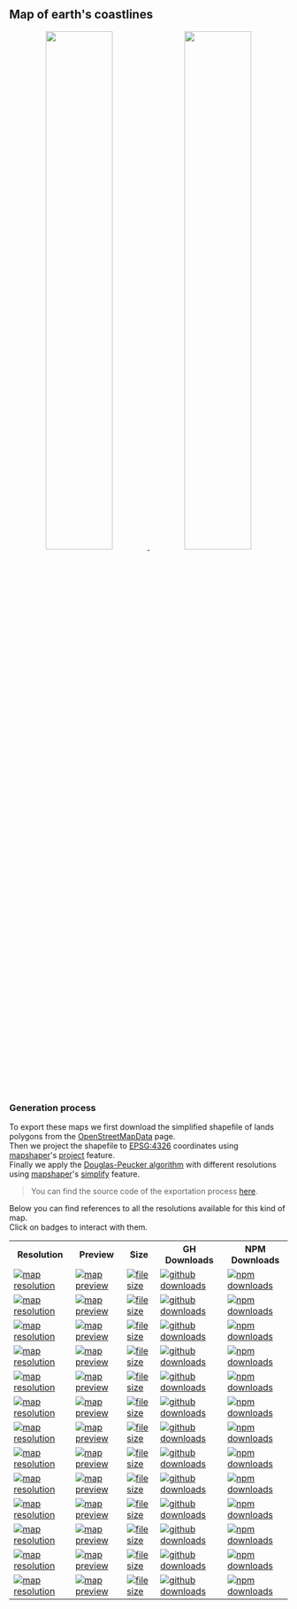 ## Map of earth's coastlines
<p align="center">
  <a alt="see earth-coastlines on mapshaper" href="http://mapshaper.org/?files=https://cdn.rawgit.com/simonepri/geo-maps/next/previews/earth-coastlines.geo.json">
    <img src="https://raw.githubusercontent.com/simonepri/geo-maps/next/media/geo-maps-earth-coastlines-shape.png" width ="49%"/>
  </a>
  <a alt="see earth-coastlines on geojson.io" href="http://geojson.io/#data=data:text/x-url,https://cdn.rawgit.com/simonepri/geo-maps/next/previews/earth-coastlines.geo.json">
    <img src="https://raw.githubusercontent.com/simonepri/geo-maps/next/media/geo-maps-earth-coastlines-hover.png" width ="49%"/>
  </a>
</p>

### Generation process
To export these maps we first download the simplified shapefile of lands polygons from the [OpenStreetMapData](http://openstreetmapdata.com/data/land-polygons) page.  
Then we project the shapefile to [EPSG:4326](http://spatialreference.org/ref/epsg/wgs-84/) coordinates using [mapshaper](https://github.com/mbloch/mapshaper)'s [project](https://github.com/mbloch/mapshaper/wiki/Command-Reference#-proj) feature.  
Finally we apply the [Douglas-Peucker algorithm](https://en.wikipedia.org/wiki/Ramer%E2%80%93Douglas%E2%80%93Peucker_algorithm#Algorithm) with different resolutions using [mapshaper](https://github.com/mbloch/mapshaper)'s [simplify](https://github.com/mbloch/mapshaper/wiki/Command-Reference#-simplify) feature.

> You can find the source code of the exportation process [here](gulp/maps/earth-coastlines.js).

Below you can find references to all the resolutions available for this kind of map.  
Click on badges to interact with them.

<table>
  <tr>
    <th>Resolution</th>
    <th>Preview</th>
    <th>Size</th>
    <th>GH Downloads</th>
    <th>NPM Downloads</th>
  </tr>

  <tr>
    <td>
      <a href="#earth-coastlines">
        <img src="https://img.shields.io/badge/resolution-1m-f1c40f.svg" alt="map resolution"/>
      </a>
    </td>
    <td>
      <a href="http://mapshaper.org/?files=https://unpkg.com/@geo-maps/earth-coastlines-1m/map.geo.json">
        <img src="https://img.shields.io/badge/preview-mapshaper-1abc9c.svg" alt="map preview"/>
      </a>
    </td>
    <td>
      <a href="#earth-coastlines">
        <img src="http://img.badgesize.io/https://unpkg.com/@geo-maps/earth-coastlines-1m/map.geo.json" alt="file size"/>
      </a>
    </td>
    <td>
      <a href="https://github.com/simonepri/geo-maps/releases/download/v0.5.0/earth-coastlines-1m.geo.json">
        <img src="https://img.shields.io/github/downloads/simonepri/geo-maps/latest/earth-coastlines-1m.geo.json.svg" alt="github downloads"/>
      </a>
    </td>
    <td>
      <a href="https://www.npmjs.com/package/@geo-maps/earth-coastlines-1m">
        <img src="https://img.shields.io/npm/dm/@geo-maps/earth-coastlines-1m.svg" alt="npm downloads"/>
      </a>
    </td>
  </tr>

  <tr>
    <td>
      <a href="#earth-coastlines">
        <img src="https://img.shields.io/badge/resolution-2m5-f1c40f.svg" alt="map resolution"/>
      </a>
    </td>
    <td>
      <a href="http://mapshaper.org/?files=https://unpkg.com/@geo-maps/earth-coastlines-2m5/map.geo.json">
        <img src="https://img.shields.io/badge/preview-mapshaper-1abc9c.svg" alt="map preview"/>
      </a>
    </td>
    <td>
      <a href="#earth-coastlines">
        <img src="http://img.badgesize.io/https://unpkg.com/@geo-maps/earth-coastlines-2m5/map.geo.json" alt="file size"/>
      </a>
    </td>
    <td>
      <a href="https://github.com/simonepri/geo-maps/releases/download/v0.5.0/earth-coastlines-2m5.geo.json">
        <img src="https://img.shields.io/github/downloads/simonepri/geo-maps/latest/earth-coastlines-2m5.geo.json.svg" alt="github downloads"/>
      </a>
    </td>
    <td>
      <a href="https://www.npmjs.com/package/@geo-maps/earth-coastlines-2m5">
        <img src="https://img.shields.io/npm/dm/@geo-maps/earth-coastlines-2m5.svg" alt="npm downloads"/>
      </a>
    </td>
  </tr>

  <tr>
    <td>
      <a href="#earth-coastlines">
        <img src="https://img.shields.io/badge/resolution-5m-f1c40f.svg" alt="map resolution"/>
      </a>
    </td>
    <td>
      <a href="http://mapshaper.org/?files=https://unpkg.com/@geo-maps/earth-coastlines-5m/map.geo.json">
        <img src="https://img.shields.io/badge/preview-mapshaper-1abc9c.svg" alt="map preview"/>
      </a>
    </td>
    <td>
      <a href="#earth-coastlines">
        <img src="http://img.badgesize.io/https://unpkg.com/@geo-maps/earth-coastlines-5m/map.geo.json" alt="file size"/>
      </a>
    </td>
    <td>
      <a href="https://github.com/simonepri/geo-maps/releases/download/v0.5.0/earth-coastlines-5m.geo.json">
        <img src="https://img.shields.io/github/downloads/simonepri/geo-maps/latest/earth-coastlines-5m.geo.json.svg" alt="github downloads"/>
      </a>
    </td>
    <td>
      <a href="https://www.npmjs.com/package/@geo-maps/earth-coastlines-5m">
        <img src="https://img.shields.io/npm/dm/@geo-maps/earth-coastlines-5m.svg" alt="npm downloads"/>
      </a>
    </td>
  </tr>

  <tr>
    <td>
      <a href="#earth-coastlines">
        <img src="https://img.shields.io/badge/resolution-10m-f1c40f.svg" alt="map resolution"/>
      </a>
    </td>
    <td>
      <a href="http://mapshaper.org/?files=https://unpkg.com/@geo-maps/earth-coastlines-10m/map.geo.json">
        <img src="https://img.shields.io/badge/preview-mapshaper-1abc9c.svg" alt="map preview"/>
      </a>
    </td>
    <td>
      <a href="#earth-coastlines">
        <img src="http://img.badgesize.io/https://unpkg.com/@geo-maps/earth-coastlines-10m/map.geo.json" alt="file size"/>
      </a>
    </td>
    <td>
      <a href="https://github.com/simonepri/geo-maps/releases/download/v0.5.0/earth-coastlines-10m.geo.json">
        <img src="https://img.shields.io/github/downloads/simonepri/geo-maps/latest/earth-coastlines-10m.geo.json.svg" alt="github downloads"/>
      </a>
    </td>
    <td>
      <a href="https://www.npmjs.com/package/@geo-maps/earth-coastlines-10m">
        <img src="https://img.shields.io/npm/dm/@geo-maps/earth-coastlines-10m.svg" alt="npm downloads"/>
      </a>
    </td>
  </tr>

  <tr>
    <td>
      <a href="#earth-coastlines">
        <img src="https://img.shields.io/badge/resolution-25m-f1c40f.svg" alt="map resolution"/>
      </a>
    </td>
    <td>
      <a href="http://mapshaper.org/?files=https://unpkg.com/@geo-maps/earth-coastlines-25m/map.geo.json">
        <img src="https://img.shields.io/badge/preview-mapshaper-1abc9c.svg" alt="map preview"/>
      </a>
    </td>
    <td>
      <a href="#earth-coastlines">
        <img src="http://img.badgesize.io/https://unpkg.com/@geo-maps/earth-coastlines-25m/map.geo.json" alt="file size"/>
      </a>
    </td>
    <td>
      <a href="https://github.com/simonepri/geo-maps/releases/download/v0.5.0/earth-coastlines-25m.geo.json">
        <img src="https://img.shields.io/github/downloads/simonepri/geo-maps/latest/earth-coastlines-25m.geo.json.svg" alt="github downloads"/>
      </a>
    </td>
    <td>
      <a href="https://www.npmjs.com/package/@geo-maps/earth-coastlines-25m">
        <img src="https://img.shields.io/npm/dm/@geo-maps/earth-coastlines-25m.svg" alt="npm downloads"/>
      </a>
    </td>
  </tr>

  <tr>
    <td>
      <a href="#earth-coastlines">
        <img src="https://img.shields.io/badge/resolution-50m-f1c40f.svg" alt="map resolution"/>
      </a>
    </td>
    <td>
      <a href="http://mapshaper.org/?files=https://unpkg.com/@geo-maps/earth-coastlines-50m/map.geo.json">
        <img src="https://img.shields.io/badge/preview-mapshaper-1abc9c.svg" alt="map preview"/>
      </a>
    </td>
    <td>
      <a href="#earth-coastlines">
        <img src="http://img.badgesize.io/https://unpkg.com/@geo-maps/earth-coastlines-50m/map.geo.json" alt="file size"/>
      </a>
    </td>
    <td>
      <a href="https://github.com/simonepri/geo-maps/releases/download/v0.5.0/earth-coastlines-50m.geo.json">
        <img src="https://img.shields.io/github/downloads/simonepri/geo-maps/latest/earth-coastlines-50m.geo.json.svg" alt="github downloads"/>
      </a>
    </td>
    <td>
      <a href="https://www.npmjs.com/package/@geo-maps/earth-coastlines-50m">
        <img src="https://img.shields.io/npm/dm/@geo-maps/earth-coastlines-50m.svg" alt="npm downloads"/>
      </a>
    </td>
  </tr>

  <tr>
    <td>
      <a href="#earth-coastlines">
        <img src="https://img.shields.io/badge/resolution-100m-f1c40f.svg" alt="map resolution"/>
      </a>
    </td>
    <td>
      <a href="http://mapshaper.org/?files=https://unpkg.com/@geo-maps/earth-coastlines-100m/map.geo.json">
        <img src="https://img.shields.io/badge/preview-mapshaper-1abc9c.svg" alt="map preview"/>
      </a>
    </td>
    <td>
      <a href="#earth-coastlines">
        <img src="http://img.badgesize.io/https://unpkg.com/@geo-maps/earth-coastlines-100m/map.geo.json" alt="file size"/>
      </a>
    </td>
    <td>
      <a href="https://github.com/simonepri/geo-maps/releases/download/v0.5.0/earth-coastlines-100m.geo.json">
        <img src="https://img.shields.io/github/downloads/simonepri/geo-maps/latest/earth-coastlines-100m.geo.json.svg" alt="github downloads"/>
      </a>
    </td>
    <td>
      <a href="https://www.npmjs.com/package/@geo-maps/earth-coastlines-100m">
        <img src="https://img.shields.io/npm/dm/@geo-maps/earth-coastlines-100m.svg" alt="npm downloads"/>
      </a>
    </td>
  </tr>

  <tr>
    <td>
      <a href="#earth-coastlines">
        <img src="https://img.shields.io/badge/resolution-250m-f1c40f.svg" alt="map resolution"/>
      </a>
    </td>
    <td>
      <a href="http://mapshaper.org/?files=https://unpkg.com/@geo-maps/earth-coastlines-250m/map.geo.json">
        <img src="https://img.shields.io/badge/preview-mapshaper-1abc9c.svg" alt="map preview"/>
      </a>
    </td>
    <td>
      <a href="#earth-coastlines">
        <img src="http://img.badgesize.io/https://unpkg.com/@geo-maps/earth-coastlines-250m/map.geo.json" alt="file size"/>
      </a>
    </td>
    <td>
      <a href="https://github.com/simonepri/geo-maps/releases/download/v0.5.0/earth-coastlines-250m.geo.json">
        <img src="https://img.shields.io/github/downloads/simonepri/geo-maps/latest/earth-coastlines-250m.geo.json.svg" alt="github downloads"/>
      </a>
    </td>
    <td>
      <a href="https://www.npmjs.com/package/@geo-maps/earth-coastlines-250m">
        <img src="https://img.shields.io/npm/dm/@geo-maps/earth-coastlines-250m.svg" alt="npm downloads"/>
      </a>
    </td>
  </tr>

  <tr>
    <td>
      <a href="#earth-coastlines">
        <img src="https://img.shields.io/badge/resolution-500m-f1c40f.svg" alt="map resolution"/>
      </a>
    </td>
    <td>
      <a href="http://mapshaper.org/?files=https://unpkg.com/@geo-maps/earth-coastlines-500m/map.geo.json">
        <img src="https://img.shields.io/badge/preview-mapshaper-1abc9c.svg" alt="map preview"/>
      </a>
    </td>
    <td>
      <a href="#earth-coastlines">
        <img src="http://img.badgesize.io/https://unpkg.com/@geo-maps/earth-coastlines-500m/map.geo.json" alt="file size"/>
      </a>
    </td>
    <td>
      <a href="https://github.com/simonepri/geo-maps/releases/download/v0.5.0/earth-coastlines-500m.geo.json">
        <img src="https://img.shields.io/github/downloads/simonepri/geo-maps/latest/earth-coastlines-500m.geo.json.svg" alt="github downloads"/>
      </a>
    </td>
    <td>
      <a href="https://www.npmjs.com/package/@geo-maps/earth-coastlines-500m">
        <img src="https://img.shields.io/npm/dm/@geo-maps/earth-coastlines-500m.svg" alt="npm downloads"/>
      </a>
    </td>
  </tr>

  <tr>
    <td>
      <a href="#earth-coastlines">
        <img src="https://img.shields.io/badge/resolution-1km-f1c40f.svg" alt="map resolution"/>
      </a>
    </td>
    <td>
      <a href="http://mapshaper.org/?files=https://unpkg.com/@geo-maps/earth-coastlines-1km/map.geo.json">
        <img src="https://img.shields.io/badge/preview-mapshaper-1abc9c.svg" alt="map preview"/>
      </a>
    </td>
    <td>
      <a href="#earth-coastlines">
        <img src="http://img.badgesize.io/https://unpkg.com/@geo-maps/earth-coastlines-1km/map.geo.json" alt="file size"/>
      </a>
    </td>
    <td>
      <a href="https://github.com/simonepri/geo-maps/releases/download/v0.5.0/earth-coastlines-1km.geo.json">
        <img src="https://img.shields.io/github/downloads/simonepri/geo-maps/latest/earth-coastlines-1km.geo.json.svg" alt="github downloads"/>
      </a>
    </td>
    <td>
      <a href="https://www.npmjs.com/package/@geo-maps/earth-coastlines-1km">
        <img src="https://img.shields.io/npm/dm/@geo-maps/earth-coastlines-1km.svg" alt="npm downloads"/>
      </a>
    </td>
  </tr>

  <tr>
    <td>
      <a href="#earth-coastlines">
        <img src="https://img.shields.io/badge/resolution-2km5-f1c40f.svg" alt="map resolution"/>
      </a>
    </td>
    <td>
      <a href="http://mapshaper.org/?files=https://unpkg.com/@geo-maps/earth-coastlines-2km5/map.geo.json">
        <img src="https://img.shields.io/badge/preview-mapshaper-1abc9c.svg" alt="map preview"/>
      </a>
    </td>
    <td>
      <a href="#earth-coastlines">
        <img src="http://img.badgesize.io/https://unpkg.com/@geo-maps/earth-coastlines-2km5/map.geo.json" alt="file size"/>
      </a>
    </td>
    <td>
      <a href="https://github.com/simonepri/geo-maps/releases/download/v0.5.0/earth-coastlines-2km5.geo.json">
        <img src="https://img.shields.io/github/downloads/simonepri/geo-maps/latest/earth-coastlines-2km5.geo.json.svg" alt="github downloads"/>
      </a>
    </td>
    <td>
      <a href="https://www.npmjs.com/package/@geo-maps/earth-coastlines-2km5">
        <img src="https://img.shields.io/npm/dm/@geo-maps/earth-coastlines-2km5.svg" alt="npm downloads"/>
      </a>
    </td>
  </tr>

  <tr>
    <td>
      <a href="#earth-coastlines">
        <img src="https://img.shields.io/badge/resolution-5km-f1c40f.svg" alt="map resolution"/>
      </a>
    </td>
    <td>
      <a href="http://mapshaper.org/?files=https://unpkg.com/@geo-maps/earth-coastlines-5km/map.geo.json">
        <img src="https://img.shields.io/badge/preview-mapshaper-1abc9c.svg" alt="map preview"/>
      </a>
    </td>
    <td>
      <a href="#earth-coastlines">
        <img src="http://img.badgesize.io/https://unpkg.com/@geo-maps/earth-coastlines-5km/map.geo.json" alt="file size"/>
      </a>
    </td>
    <td>
      <a href="https://github.com/simonepri/geo-maps/releases/download/v0.5.0/earth-coastlines-5km.geo.json">
        <img src="https://img.shields.io/github/downloads/simonepri/geo-maps/latest/earth-coastlines-5km.geo.json.svg" alt="github downloads"/>
      </a>
    </td>
    <td>
      <a href="https://www.npmjs.com/package/@geo-maps/earth-coastlines-5km">
        <img src="https://img.shields.io/npm/dm/@geo-maps/earth-coastlines-5km.svg" alt="npm downloads"/>
      </a>
    </td>
  </tr>

  <tr>
    <td>
      <a href="#earth-coastlines">
        <img src="https://img.shields.io/badge/resolution-10km-f1c40f.svg" alt="map resolution"/>
      </a>
    </td>
    <td>
      <a href="http://mapshaper.org/?files=https://unpkg.com/@geo-maps/earth-coastlines-10km/map.geo.json">
        <img src="https://img.shields.io/badge/preview-mapshaper-1abc9c.svg" alt="map preview"/>
      </a>
    </td>
    <td>
      <a href="#earth-coastlines">
        <img src="http://img.badgesize.io/https://unpkg.com/@geo-maps/earth-coastlines-10km/map.geo.json" alt="file size"/>
      </a>
    </td>
    <td>
      <a href="https://github.com/simonepri/geo-maps/releases/download/v0.5.0/earth-coastlines-10km.geo.json">
        <img src="https://img.shields.io/github/downloads/simonepri/geo-maps/latest/earth-coastlines-10km.geo.json.svg" alt="github downloads"/>
      </a>
    </td>
    <td>
      <a href="https://www.npmjs.com/package/@geo-maps/earth-coastlines-10km">
        <img src="https://img.shields.io/npm/dm/@geo-maps/earth-coastlines-10km.svg" alt="npm downloads"/>
      </a>
    </td>
  </tr>
</table>
